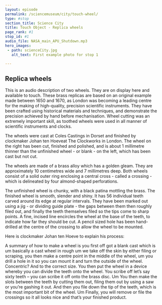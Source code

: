 ```yaml
---
layout: episode
permalink: /sciencemuseum/city/touch-wheel/
type: #stop
section_title: Science City
title: Touch Object - Replica wheels
page_rank: #1
stop_id: #1
audio_file: NASA_main_APU_Shutdown.mp3
hero_images:
 - path: scienceCity.jpg
   alt_text: First example photo for stop 1

---
```


## Replica wheels

This is an audio description of two wheels. They are on display here and available to touch. These brass replicas are based on an original example made between 1650 and 1670, as London was becoming a leading centre for the making of high-quality, precision scientific instruments. They have been crafted using historical materials and techniques, and demonstrate the precision achieved by hand before mechanisation. Wheel cutting was an extremely important skill, as toothed wheels were used in all manner of scientific instruments and clocks.

The wheels were cast at Coles Castings in Dorset and finished by clockmaker Johan ten Hoeveat The Clockworks in London. The wheel on the right has been cut, finished and polished, and is about 1 millimetre thinner than the unfinished wheel - or blank - on the left, which has been cast but not cut.

The wheels are made of a brass alloy which has a golden gleam. They are approximately 10 centimetres wide and 7 millimetres deep. Both wheels consist of a solid outer ring enclosing a central cross - called a crossing -  which is delineated by four almond-shaped perforations.  

The unfinished wheel is chunky, with a black patina mottling the brass. The finished wheel is smooth, slender and shiny. It has 56 individual teeth carved around its edge at regular intervals. They have been marked out using a jig - or dividing guide plate - the gaps between them then roughly filed out, and finally the teeth themselves filed so the tips come to sharp points. A fine, incised line encircles the wheel at the base of the teeth, to indicate how far they should be cut. A pencil sized hole has been hand-drilled at the centre of the crossing to allow the wheel to be mounted.  

Here is clockmaker Johan ten Hoeve to explain his process:

A summary of how to make a wheel is you first off got a blank cast which is um basically a cast wheel in rough um we take off the skin by either filing or scraping, you then make a centre point in the middle of the wheel, um you drill a hole in it so you can mount it and turn the outside of the wheel. Concentric? And to the correct size. You then put the wheel in a device whereby you can divide the teeth onto the wheel. You scribe off let’s say sixty teeth – you can scribe it off onto the brass disc. Um You then make the slots between the teeth by cutting them out, filing them out by using a saw or you’re gashing it out. And then you file down the tip of the teeth, which is the most important bit of the wheel. Um Finally, you will remove or file the crossings so it all looks nice and that’s your finished product.
